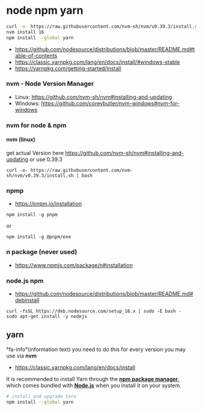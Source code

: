 # node npm yarn


```bash
curl -o- https://raw.githubusercontent.com/nvm-sh/nvm/v0.39.3/install.sh | bash
nvm install 16
npm install --global yarn
```

* https://github.com/nodesource/distributions/blob/master/README.md#table-of-contents
* https://classic.yarnpkg.com/lang/en/docs/install/#windows-stable
* https://yarnpkg.com/getting-started/install

### nvm - Node Version Manager

* Linux: https://github.com/nvm-sh/nvm#installing-and-updating
* Windows: https://github.com/coreybutler/nvm-windows#nvm-for-windows

### **nvm** for node & npm

#### nvm (linux)

get actual Version here
https://github.com/nvm-sh/nvm#installing-and-updating
or use 0.39.3

```shell
curl -o- https://raw.githubusercontent.com/nvm-sh/nvm/v0.39.3/install.sh | bash
```
### npmp
* https://pnpm.io/installation

```
npm install -g pnpm
```

or

```
npm install -g @pnpm/exe
```

### n package (never used)

* https://www.npmjs.com/package/n#installation


### node.js npm

* https://github.com/nodesource/distributions/blob/master/README.md#debinstall

```shell
curl -fsSL https://deb.nodesource.com/setup_16.x | sudo -E bash -
sudo apt-get install -y nodejs
```

## yarn
°fa-info°(information text) you need to do this for every version you may use via **nvm**

* https://classic.yarnpkg.com/lang/en/docs/install

It is recommended to install Yarn through the __[npm package manager](http://npmjs.org/)__, which comes bundled with __[Node.js](https://nodejs.org/)__ when you install it on your system.

```bash
# install and upgrade Yarn
npm install --global yarn
```
